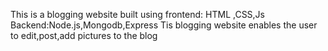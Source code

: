 This is a blogging website built using 
frontend: HTML ,CSS,Js
Backend:Node.js,Mongodb,Express
Tis blogging website enables the user to edit,post,add pictures to the blog
